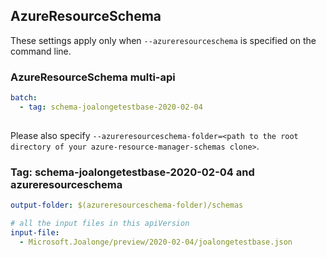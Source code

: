 ## AzureResourceSchema

These settings apply only when `--azureresourceschema` is specified on the command line.

### AzureResourceSchema multi-api

``` yaml $(azureresourceschema) && $(multiapi)
batch:
  - tag: schema-joalongetestbase-2020-02-04
  
```

Please also specify `--azureresourceschema-folder=<path to the root directory of your azure-resource-manager-schemas clone>`.

### Tag: schema-joalongetestbase-2020-02-04 and azureresourceschema

``` yaml $(tag) == 'schema-joalongetestbase-2020-02-04' && $(azureresourceschema)
output-folder: $(azureresourceschema-folder)/schemas

# all the input files in this apiVersion
input-file:
  - Microsoft.Joalonge/preview/2020-02-04/joalongetestbase.json
```
